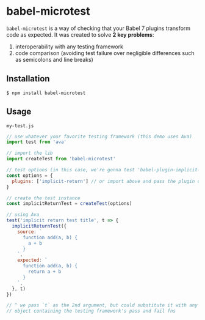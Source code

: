 # babel-microtest

`babel-microtest` is a way of checking that your Babel 7 plugins transform code as expected. It was created to solve **2 key problems**:

1. interoperability with any testing framework
2. code comparison (avoiding test failure over negligible differences such as semicolons and line breaks)

## Installation

```shell
$ npm install babel-microtest
```

## Usage

`my-test.js`

```js
// use whatever your favorite testing framework (this demo uses Ava)
import test from 'ava'

// import the lib
import createTest from 'babel-microtest'

// test options (in this case, we're gonna test 'babel-plugin-implicit-return'):
const options = {
  plugins: ['implicit-return'] // or import above and pass the plugin directly
}

// create the test instance
const implicitReturnTest = createTest(options)

// using Ava
test('implicit return test title', t => {
  implicitReturnTest({
    source: `
      function add(a, b) {
        a + b
      }
    `,
    expected: `
      function add(a, b) {
        return a + b
      }
    `,
  }, t)
})

// ^ we pass `t` as the 2nd argument, but could substitute it with any
// object containing the testing framework's pass and fail fns
```